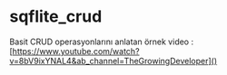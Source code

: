 # sqflite_crud

Basit CRUD operasyonlarını  anlatan örnek video :[https://www.youtube.com/watch?v=8bV9ixYNAL4&ab_channel=TheGrowingDeveloper]()
